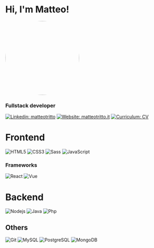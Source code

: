 # Hi, I'm Matteo!

<img src="https://www.matteotritto.it/teonji.jpg" width="230" style="border-radius: 50%;">

### Fullstack developer

[![Linkedin: matteotritto](https://img.shields.io/badge/-matteotritto-blue?style=flat-square&logo=Linkedin&logoColor=white&link=https://www.linkedin.com/in/matteotritto/)](https://www.linkedin.com/in/matteotritto/)
[![Website: matteotritto.it](https://img.shields.io/badge/-matteotritto.it-orange?style=flat-square&link=https://www.matteotritto.it)](https://www.matteotritto.it)
[![Curriculum: CV](https://img.shields.io/badge/-CV-green?style=flat-square&link=https://www.matteotritto.it/cv)](https://www.matteotritto.it/cv)

# Frontend
![HTML5](https://img.shields.io/badge/-HTML5-%23E44D27?style=flat-square&logo=html5&logoColor=ffffff)
![CSS3](https://img.shields.io/badge/-CSS3-%231572B6?style=flat-square&logo=css3)
![Sass](https://img.shields.io/badge/-Sass-%23CC6699?style=flat-square&logo=sass&logoColor=ffffff)
![JavaScript](https://img.shields.io/badge/-JavaScript-black?style=flat-square&logo=javascript)

### Frameworks
![React](https://img.shields.io/badge/-React-black?style=flat-square&logo=react)
![Vue](https://img.shields.io/badge/-Vue.js-black?style=flat-square&logo=vue.js)

# Backend
![Nodejs](https://img.shields.io/badge/-Nodejs-black?style=flat-square&logo=Node.js)
![Java](https://img.shields.io/badge/-Java-%23E44D27?style=flat-square&logo=java)
![Php](https://img.shields.io/badge/-Php-%231572B6?style=flat-square&logo=php&logoColor=ffffff)

## Others
![Git](https://img.shields.io/badge/-Git-black?style=flat-square&logo=git)
![MySQL](https://img.shields.io/badge/-MySQL-black?style=flat-square&logo=mysql)
![PostgreSQL](https://img.shields.io/badge/-PostgreSQL-black?style=flat-square&logo=Postgresql)
![MongoDB](https://img.shields.io/badge/-MongoDB-black?style=flat-square&logo=mongodb)

